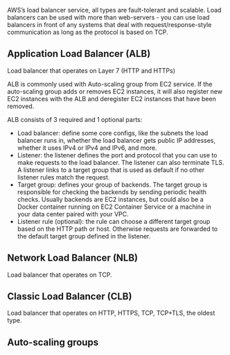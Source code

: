 AWS’s load balancer service, all types are fault-tolerant and scalable.
Load balancers can be used with more than web-servers - you can use load balancers in front of any systems that deal with request/response-style communication as long as the protocol is based on TCP.

## Application Load Balancer (ALB)

Load balancer that operates on Layer 7 (HTTP and HTTPs)

ALB is commonly used with Auto-scaling group from EC2 service. If the auto-scaling group adds or removes EC2 instances, it will also register new EC2 instances with the ALB and deregister EC2 instances that have been removed.

ALB consists of 3 required and 1 optional parts:
- Load balancer: define some core configs, like the subnets the load balancer runs in, whether the load balancer gets public IP addresses, whether it uses IPv4 or IPv4 and IPv6, and more.
- Listener: the listener defines the port and protocol that you can use to make requests to the load balancer. The listener can also terminate TLS. A listener links to a target group that is used as default if no other listener rules match the request.
- Target group: defines your group of backends. The target group is responsible for checking the backends by sending periodic health checks. Usually backends are EC2 instances, but could also be a Docker container running on EC2 Container Service or a machine in your data center paired with your VPC.
- Listener rule (optional): the rule can choose a different target group based on the HTTP path or host. Otherwise requests are forwarded to the default target group defined in the listener.

## Network Load Balancer (NLB)

Load balancer that operates on TCP.

## Classic Load Balancer (CLB)

Load balancer that operates on HTTP, HTTPS, TCP, TCP+TLS, the oldest type.

## Auto-scaling groups